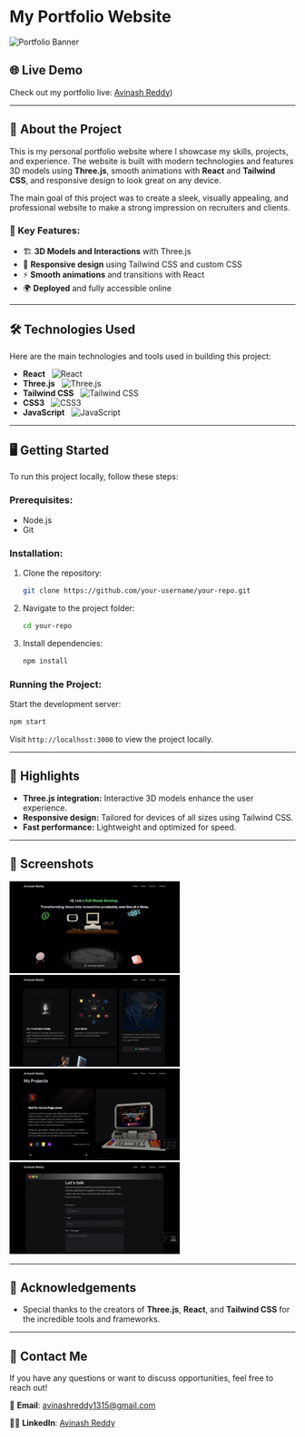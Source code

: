 
# My Portfolio Website

![Portfolio Banner](path-to-banner-image)

## 🌐 Live Demo
Check out my portfolio live: [Avinash Reddy]([https://avinash-reddy-portfolio.vercel.app]))

---

## 🚀 About the Project
This is my personal portfolio website where I showcase my skills, projects, and experience. The website is built with modern technologies and features 3D models using **Three.js**, smooth animations with **React** and **Tailwind CSS**, and responsive design to look great on any device. 

The main goal of this project was to create a sleek, visually appealing, and professional website to make a strong impression on recruiters and clients.

### 🎯 Key Features:
- 🏗 **3D Models and Interactions** with Three.js
- 🎨 **Responsive design** using Tailwind CSS and custom CSS
- ⚡ **Smooth animations** and transitions with React
- 🌍 **Deployed** and fully accessible online

---

## 🛠 Technologies Used
Here are the main technologies and tools used in building this project:

- **React** &nbsp;&nbsp;![React](https://img.shields.io/badge/-React-61DAFB?logo=react&logoColor=white&style=for-the-badge)
- **Three.js** &nbsp;&nbsp;![Three.js](https://img.shields.io/badge/-Three.js-000000?logo=three.js&logoColor=white&style=for-the-badge)
- **Tailwind CSS** &nbsp;&nbsp;![Tailwind CSS](https://img.shields.io/badge/-TailwindCSS-38B2AC?logo=tailwind-css&logoColor=white&style=for-the-badge)
- **CSS3** &nbsp;&nbsp;![CSS3](https://img.shields.io/badge/-CSS3-1572B6?logo=css3&logoColor=white&style=for-the-badge)
- **JavaScript** &nbsp;&nbsp;![JavaScript](https://img.shields.io/badge/-JavaScript-F7DF1E?logo=javascript&logoColor=black&style=for-the-badge)

---

## 🖥️ Getting Started

To run this project locally, follow these steps:

### Prerequisites:
- Node.js
- Git

### Installation:
1. Clone the repository:
   ```bash
   git clone https://github.com/your-username/your-repo.git
   ```
2. Navigate to the project folder:
   ```bash
   cd your-repo
   ```
3. Install dependencies:
   ```bash
   npm install
   ```

### Running the Project:
Start the development server:
```bash
npm start
```
Visit `http://localhost:3000` to view the project locally.

---

## 🌟 Highlights
- **Three.js integration:** Interactive 3D models enhance the user experience.
- **Responsive design:** Tailored for devices of all sizes using Tailwind CSS.
- **Fast performance:** Lightweight and optimized for speed.

---

## 📸 Screenshots

<img src="/public/sc/1.png" alt="Home Page" width="300"/>
<img src="/public/sc/2.png" alt="About Me Section" width="300"/>
<img src="/public/sc/3.png" alt="Project" width="300"/>
<img src="/public/sc/4.png" alt="Contact" width="300"/>




---

## 🙌 Acknowledgements
- Special thanks to the creators of **Three.js**, **React**, and **Tailwind CSS** for the incredible tools and frameworks.

---

## 📧 Contact Me
If you have any questions or want to discuss opportunities, feel free to reach out!

📩 **Email**: [avinashreddy1315@gmail.com](mailto:avinashreddy1315@gmail.com)

👨‍💼 **LinkedIn**: [Avinash Reddy](https://www.linkedin.com/in/avinash-reddy-7a780a1bb/)

